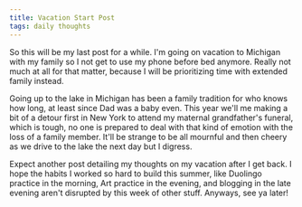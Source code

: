 ```yaml
---
title: Vacation Start Post
tags: daily thoughts
---
```


So this will be my last post for a while. I'm going on vacation to Michigan with my family so I not get to use my phone before bed anymore. Really not much at all for that matter, because I will be prioritizing time with extended family instead.

Going up to the lake in Michigan has been a family tradition for who knows how long, at least since Dad was a baby even. This year we'll me making a bit of a detour first in New York to attend my maternal grandfather's funeral, which is tough, no one is prepared to deal with that kind of emotion with the loss of a family member. It'll be strange to be all mournful and then cheery as we drive to the lake the next day but I digress.

Expect another post detailing my thoughts on my vacation after I get back. I hope the habits I worked so hard to build this summer, like Duolingo practice in the morning, Art practice in the evening, and blogging in the late evening aren't disrupted by this week of other stuff. Anyways, see ya later!
